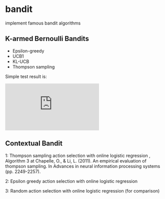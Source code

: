 # bandit
implement famous bandit algorithms

## K-armed Bernoulli Bandits

* Epsilon-greedy
* UCB1
* KL-UCB
* Thompson sampling

Simple test result is: 

!["regret_bernoulli.pdf"](https://github.com/fullflu/bandit/blob/master/figures/regret_bernoulli.pdf)


## Contextual Bandit

1: Thompson sampling action selection with online logistic regression , Algorithm 3 at Chapelle, O., & Li, L. (2011). An empirical evaluation of thompson sampling. In Advances in neural information processing systems (pp. 2249-2257).

2: Epsilon greedy action selection with online logistic regression

3: Random action selection with online logistic regression (for comparison)
